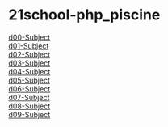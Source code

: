 # 21school-php_piscine
<a href="https://github.com/good88fella/21school-php_piscine/blob/master/d00/d00.en.pdf">d00-Subject</a><br>
<a href="https://github.com/good88fella/21school-php_piscine/blob/master/d01/d01.en.pdf">d01-Subject</a><br>
<a href="https://github.com/good88fella/21school-php_piscine/blob/master/d02/d02.en.pdf">d02-Subject</a><br>
<a href="https://github.com/good88fella/21school-php_piscine/blob/master/d03/d03.en.pdf">d03-Subject</a><br>
<a href="https://github.com/good88fella/21school-php_piscine/blob/master/d04/d04.en.pdf">d04-Subject</a><br>
<a href="https://github.com/good88fella/21school-php_piscine/blob/master/d05/d05.en.pdf">d05-Subject</a><br>
<a href="https://github.com/good88fella/21school-php_piscine/blob/master/d06/d06.en.pdf">d06-Subject</a><br>
<a href="https://github.com/good88fella/21school-php_piscine/blob/master/d07/d07.en.pdf">d07-Subject</a><br>
<a href="https://github.com/good88fella/21school-php_piscine/blob/master/d08/d08.en.pdf">d08-Subject</a><br>
<a href="https://github.com/good88fella/21school-php_piscine/blob/master/d09/d09.en.pdf">d09-Subject</a>
